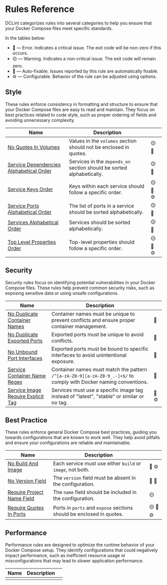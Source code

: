# Rules Reference

DCLint categorizes rules into several categories to help you ensure that your Docker Compose files meet specific
standards.

In the tables below:

- 🔴 — Error. Indicates a critical issue. The exit code will be non-zero if this occurs.
- 🟡 — Warning. Indicates a non-critical issue. The exit code will remain zero.
- 🔧 — Auto-fixable. Issues reported by this rule are automatically fixable.
- ⚙️ — Configurable. Behavior of the rule can be adjusted using options.

## Style

These rules enforce consistency in formatting and structure to ensure that your Docker Compose files are easy to read
and maintain. They focus on best practices related to code style, such as proper ordering of fields and avoiding
unnecessary complexity.

| Name                                                                                               | Description                                                           |          |
| -------------------------------------------------------------------------------------------------- | --------------------------------------------------------------------- | -------- |
| [No Quotes In Volumes](./rules/no-quotes-in-volumes-rule.md)                                       | Values in the `volumes` section should not be enclosed in quotes.     | 🟡 🔧    |
| [Service Dependencies Alphabetical Order](./rules/service-dependencies-alphabetical-order-rule.md) | Services in the `depends_on` section should be sorted alphabetically. | 🟡 🔧    |
| [Service Keys Order](./rules/service-keys-order-rule.md)                                           | Keys within each service should follow a specific order.              | 🟡 🔧 ⚙️ |
| [Service Ports Alphabetical Order](./rules/service-ports-alphabetical-order-rule.md)               | The list of ports in a service should be sorted alphabetically.       | 🟡 🔧    |
| [Services Alphabetical Order](./rules/services-alphabetical-order-rule.md)                         | Services should be sorted alphabetically.                             | 🟡 🔧    |
| [Top Level Properties Order](./rules/top-level-properties-order-rule.md)                           | Top-level properties should follow a specific order.                  | 🟡 🔧 ⚙️ |

## Security

Security rules focus on identifying potential vulnerabilities in your Docker Compose files. These rules help prevent
common security risks, such as exposing sensitive data or using unsafe configurations.

| Name                                                                                     | Description                                                                                                       |       |
| ---------------------------------------------------------------------------------------- | ----------------------------------------------------------------------------------------------------------------- | ----- |
| [No Duplicate Container Names](./rules/no-duplicate-container-names-rule.md)             | Container names must be unique to prevent conflicts and ensure proper container management.                       | 🔴    |
| [No Duplicate Exported Ports](./rules/no-duplicate-exported-ports-rule.md)               | Exported ports must be unique to avoid conflicts.                                                                 | 🔴    |
| [No Unbound Port Interfaces](./rules/no-unbound-port-interfaces-rule.md)                 | Exported ports must be bound to specific interfaces to avoid unintentional exposure.                              | 🔴    |
| [Service Container Name Regex](./rules/service-container-name-regex-rule.md)             | Container names must match the pattern `/^[a-zA-Z0-9][a-zA-Z0-9_.-]+$/` to comply with Docker naming conventions. | 🔴    |
| [Service Image Require Explicit Tag](./rules/service-image-require-explicit-tag-rule.md) | Services must use a specific image tag instead of "latest", "stable" or similar or no tag.                        | 🔴 ⚙️ |

## Best Practice

These rules enforce general Docker Compose best practices, guiding you towards configurations that are known to work
well. They help avoid pitfalls and ensure your configurations are reliable and maintainable.

| Name                                                                     | Description                                                          |          |
| ------------------------------------------------------------------------ | -------------------------------------------------------------------- | -------- |
| [No Build And Image](./rules/no-build-and-image-rule.md)                 | Each service must use either `build` or `image`, not both.           | 🔴 ⚙️    |
| [No Version Field](./rules/no-version-field-rule.md)                     | The `version` field must be absent in the configuration.             | 🔴 🔧    |
| [Require Project Name Field](./rules/require-project-name-field-rule.md) | The `name` field should be included in the configuration.            | 🟡       |
| [Require Quotes In Ports](./rules/require-quotes-in-ports-rule.md)       | Ports in `ports` and `expose` sections should be enclosed in quotes. | 🟡 🔧 ⚙️ |

## Performance

Performance rules are designed to optimize the runtime behavior of your Docker Compose setup. They identify
configurations that could negatively impact performance, such as inefficient resource usage or misconfigurations that
may lead to slower application performance.

| Name | Description |     |
| ---- | ----------- | --- |
|      |             |     |
